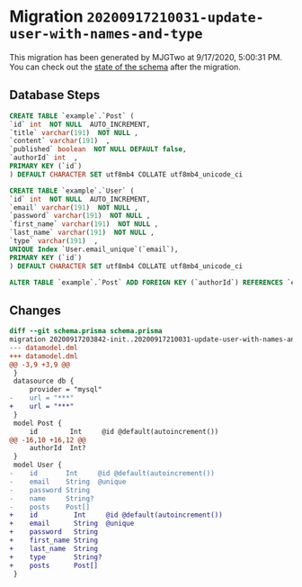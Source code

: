 # Migration `20200917210031-update-user-with-names-and-type`

This migration has been generated by MJGTwo at 9/17/2020, 5:00:31 PM.
You can check out the [state of the schema](./schema.prisma) after the migration.

## Database Steps

```sql
CREATE TABLE `example`.`Post` (
`id` int  NOT NULL  AUTO_INCREMENT,
`title` varchar(191)  NOT NULL ,
`content` varchar(191)  ,
`published` boolean  NOT NULL DEFAULT false,
`authorId` int  ,
PRIMARY KEY (`id`)
) DEFAULT CHARACTER SET utf8mb4 COLLATE utf8mb4_unicode_ci

CREATE TABLE `example`.`User` (
`id` int  NOT NULL  AUTO_INCREMENT,
`email` varchar(191)  NOT NULL ,
`password` varchar(191)  NOT NULL ,
`first_name` varchar(191)  NOT NULL ,
`last_name` varchar(191)  NOT NULL ,
`type` varchar(191)  ,
UNIQUE Index `User.email_unique`(`email`),
PRIMARY KEY (`id`)
) DEFAULT CHARACTER SET utf8mb4 COLLATE utf8mb4_unicode_ci

ALTER TABLE `example`.`Post` ADD FOREIGN KEY (`authorId`) REFERENCES `example`.`User`(`id`) ON DELETE SET NULL ON UPDATE CASCADE
```

## Changes

```diff
diff --git schema.prisma schema.prisma
migration 20200917203842-init..20200917210031-update-user-with-names-and-type
--- datamodel.dml
+++ datamodel.dml
@@ -3,9 +3,9 @@
 }
 datasource db {
     provider = "mysql"
-    url = "***"
+    url = "***"
 }
 model Post {
     id        Int     @id @default(autoincrement())
@@ -16,10 +16,12 @@
     authorId  Int?
 }
 model User {
-    id       Int     @id @default(autoincrement())
-    email    String  @unique
-    password String
-    name     String?
-    posts    Post[]
+    id         Int     @id @default(autoincrement())
+    email      String  @unique
+    password   String
+    first_name String
+    last_name  String
+    type       String?
+    posts      Post[]
 }
```


